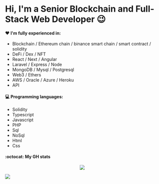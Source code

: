# Hi, I'm a Senior Blockchain and Full-Stack Web Developer  :wink:
 
#### :heart: I'm fully experienced in:

- Blockchain / Ethereum chain / binance smart chain / smart contract / solidity
- DeFi / Dex / NFT
- React / Next / Angular
- Laravel / Express / Node
- MongoDB / Mysql / Postgresql
- Web3 / Ethers
- AWS / Oracle / Azure / Heroku
- API

#### :computer: Programming languages:

- Solidity
- Typescript
- Javascript
- PHP
- Sql
- NoSql
- Html
- Css

#### :octocat: My GH stats

<p align="center">
   <img align="center" src="https://github-readme-stats.vercel.app/api?username=charming193&count_private=true&show_icons=true" />
</p>

<p align="center">
   <img align="center" src="https://github-readme-stats.vercel.app/api/top-langs?username=charming193&layout=compact&theme=solidity" style="min-width:800px"/>
</p>
